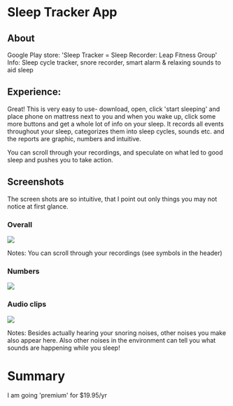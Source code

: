 # Sleep Tracker App
## About
Google Play store: 'Sleep Tracker = Sleep Recorder: Leap Fitness Group'
Info: Sleep cycle tracker, snore recorder, smart alarm & relaxing sounds to aid sleep


## Experience:
Great! This is very easy to use- download, open, click 'start sleeping' and place phone on mattress next to you and when you wake up, click some more buttons and get a whole lot of info on your sleep. It records all events throughout your sleep, categorizes them into sleep cycles, sounds etc. and the reports are graphic, numbers and intuitive.

You can scroll through your recordings, and speculate on what led to good sleep and pushes you to take action.

## Screenshots

The screen shots are so intuitive, that I point out only things you may not notice at first glance.

### Overall 


<img src="img/sleepTrackerOverall.jpeg">  

Notes: You can scroll through your recordings (see symbols in the header)

### Numbers

<img src="img/sleepTrackerNumbers.jpeg">  

### Audio clips

<img src="img/sleepTrackerAudioClips.jpeg">  

Notes: Besides actually hearing your snoring noises, other noises you make also appear here. Also other noises in the environment can tell you what sounds are happening while you sleep!

# Summary
I am going 'premium' for $19.95/yr